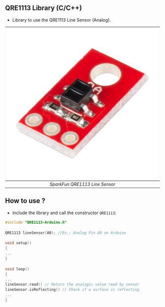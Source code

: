 ## QRE1113 Library (C/C++)
* Library to use the QRE1113 Line Sensor (Analog).
   
|   ![QRE1113](./QRE1113.jpg)    |
| :----------------------------: |
| *SparkFun QRE1113 Line Sensor* |
   
## How to use ?   
* Include the library and call the constructor `QRE1113`:
```C++
#include "QRE1113-Arduino.h"
 
QRE1113 lineSensor(A0); //Ex.: Analog Pin A0 on Arduino

void setup()
{
...
}
  
void loop()
{
...
lineSensor.read() // Return the analogic value read by sensor
lineSensor.isReflecting() // Check if a surface is reflecting
...
}
```
